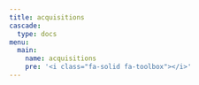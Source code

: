 ```yaml
---
title: acquisitions
cascade:
  type: docs
menu:
  main:
    name: acquisitions
    pre: '<i class="fa-solid fa-toolbox"></i>'
---
```


